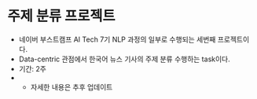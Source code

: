# 주제 분류 프로젝트

- 네이버 부스트캠프 AI Tech 7기 NLP 과정의 일부로 수행되는 세번째 프로젝트이다.
- Data-centric 관점에서 한국어 뉴스 기사의 주제 분류 수행하는 task이다.
- 기간: 2주
- - 자세한 내용은 추후 업데이트